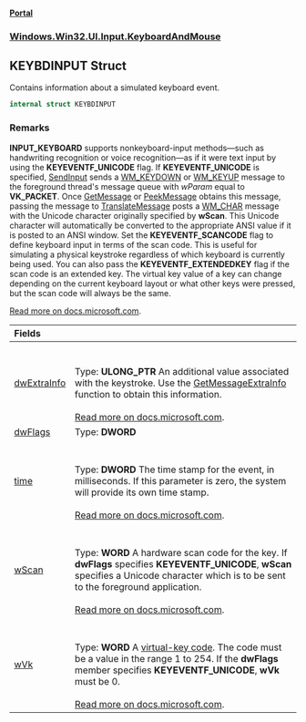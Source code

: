 #### [Portal](index.md 'index')
### [Windows.Win32.UI.Input.KeyboardAndMouse](Windows.Win32.UI.Input.KeyboardAndMouse.md 'Windows.Win32.UI.Input.KeyboardAndMouse')

## KEYBDINPUT Struct

Contains information about a simulated keyboard event.

```csharp
internal struct KEYBDINPUT
```

### Remarks
  
<b> INPUT_KEYBOARD</b> supports nonkeyboard-input methods—such as handwriting recognition or voice recognition—as if it were text input by using the <b>KEYEVENTF_UNICODE</b> flag. If <b>KEYEVENTF_UNICODE</b> is specified, <a href="https://docs.microsoft.com/windows/desktop/api/winuser/nf-winuser-sendinput">SendInput</a> sends a <a href="https://docs.microsoft.com/windows/desktop/inputdev/wm-keydown">WM_KEYDOWN</a> or <a href="https://docs.microsoft.com/windows/desktop/inputdev/wm-keyup">WM_KEYUP</a> message to the foreground thread's message queue with <i>wParam</i> equal to <b>VK_PACKET</b>. Once <a href="https://docs.microsoft.com/windows/desktop/api/winuser/nf-winuser-getmessage">GetMessage</a> or <a href="https://docs.microsoft.com/windows/desktop/api/winuser/nf-winuser-peekmessagea">PeekMessage</a> obtains this message, passing the message to <a href="https://docs.microsoft.com/windows/desktop/api/winuser/nf-winuser-translatemessage">TranslateMessage</a> posts a <a href="https://docs.microsoft.com/windows/desktop/inputdev/wm-char">WM_CHAR</a> message with the Unicode character originally specified by <b>wScan</b>. This Unicode character will automatically be converted to the appropriate ANSI value if it is posted to an ANSI window. Set the <b>KEYEVENTF_SCANCODE</b> flag to define keyboard input in terms of the scan code. This is useful for simulating a physical keystroke regardless of which keyboard is currently being used. You can also pass the <b>KEYEVENTF_EXTENDEDKEY</b> flag if the scan code is an extended key. The virtual key value of a key can change depending on the current keyboard layout or what other keys were pressed, but the scan code will always be the same.  
  
[Read more on docs.microsoft.com](https://learn.microsoft.com/windows/win32/api/winuser/ns-winuser-keybdinput# 'https://learn.microsoft.com/windows/win32/api/winuser/ns-winuser-keybdinput#').

| Fields | |
| :--- | :--- |
| [dwExtraInfo](KEYBDINPUT.dwExtraInfo.md 'Windows.Win32.UI.Input.KeyboardAndMouse.KEYBDINPUT.dwExtraInfo') | <br/><br/>Type: <b>ULONG_PTR</b> An additional value associated with the keystroke. Use the <a href="https://docs.microsoft.com/windows/desktop/api/winuser/nf-winuser-getmessageextrainfo">GetMessageExtraInfo</a> function to obtain this information.<br/><br/>[Read more on docs.microsoft.com](https://learn.microsoft.com/windows/win32/api/winuser/ns-winuser-keybdinput#members 'https://learn.microsoft.com/windows/win32/api/winuser/ns-winuser-keybdinput#members'). |
| [dwFlags](KEYBDINPUT.dwFlags.md 'Windows.Win32.UI.Input.KeyboardAndMouse.KEYBDINPUT.dwFlags') | Type: <b>DWORD</b> |
| [time](KEYBDINPUT.time.md 'Windows.Win32.UI.Input.KeyboardAndMouse.KEYBDINPUT.time') | <br/><br/>Type: <b>DWORD</b> The time stamp for the event, in milliseconds. If this parameter is zero, the system will provide its own time stamp.<br/><br/>[Read more on docs.microsoft.com](https://learn.microsoft.com/windows/win32/api/winuser/ns-winuser-keybdinput#members 'https://learn.microsoft.com/windows/win32/api/winuser/ns-winuser-keybdinput#members'). |
| [wScan](KEYBDINPUT.wScan.md 'Windows.Win32.UI.Input.KeyboardAndMouse.KEYBDINPUT.wScan') | <br/><br/>Type: <b>WORD</b> A hardware scan code for the key. If <b>dwFlags</b> specifies <b>KEYEVENTF_UNICODE</b>, <b>wScan</b> specifies a Unicode character which is to be sent to the foreground application.<br/><br/>[Read more on docs.microsoft.com](https://learn.microsoft.com/windows/win32/api/winuser/ns-winuser-keybdinput#members 'https://learn.microsoft.com/windows/win32/api/winuser/ns-winuser-keybdinput#members'). |
| [wVk](KEYBDINPUT.wVk.md 'Windows.Win32.UI.Input.KeyboardAndMouse.KEYBDINPUT.wVk') | <br/><br/>Type: <b>WORD</b> A <a href="https://docs.microsoft.com/windows/desktop/inputdev/virtual-key-codes">virtual-key code</a>. The code must be a value in the range 1 to 254. If the <b>dwFlags</b> member specifies <b>KEYEVENTF_UNICODE</b>, <b>wVk</b> must be 0.<br/><br/>[Read more on docs.microsoft.com](https://learn.microsoft.com/windows/win32/api/winuser/ns-winuser-keybdinput#members 'https://learn.microsoft.com/windows/win32/api/winuser/ns-winuser-keybdinput#members'). |
